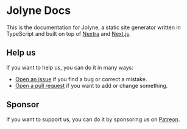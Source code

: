 # Jolyne Docs

This is the documentation for Jolyne, a static site generator written in TypeScript and built on top of [Nextra](https://nextra.site/) and [Next.js](https://nextjs.org/).

## Help us

If you want to help us, you can do it in many ways:

-   [Open an issue](https://github.com/Jolyne-Developers/jolyne-documentation/issues) if you find a bug or correct a mistake.
-   [Open a pull request](https://github.com/Jolyne-Developers/jolyne-documentation/pulls) if you want to add or change something.

## Sponsor

If you want to support us, you can do it by sponsoring us on [Patreon](https://www.patreon.com/mizuki54).